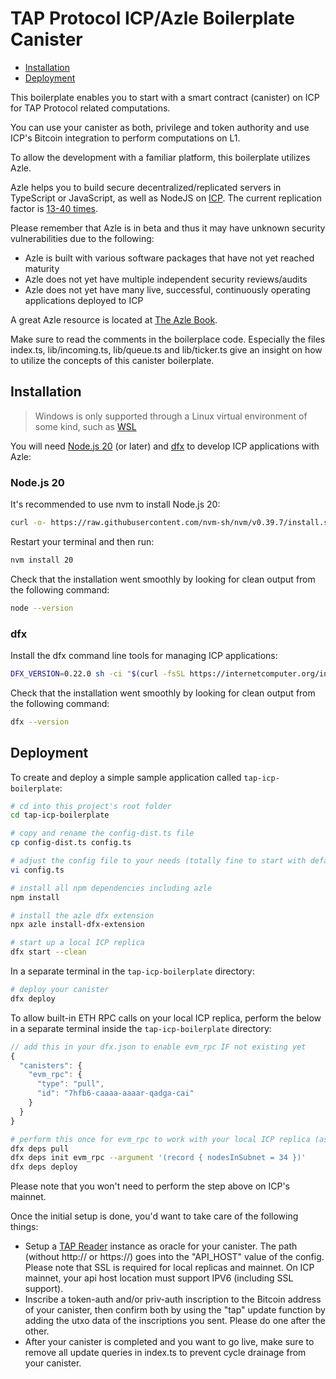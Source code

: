 # TAP Protocol ICP/Azle Boilerplate Canister

-   [Installation](#installation)
-   [Deployment](#deployment)

This boilerplate enables you to start with a smart contract (canister) on ICP for TAP Protocol related computations.

You can use your canister as both, privilege and token authority and use ICP's Bitcoin integration to perform computations on L1.

To allow the development with a familiar platform, this boilerplate utilizes Azle.

Azle helps you to build secure decentralized/replicated servers in TypeScript or JavaScript, as well as NodeJS on [ICP](https://internetcomputer.org/). The current replication factor is [13-40 times](https://dashboard.internetcomputer.org/subnets).

Please remember that Azle is in beta and thus it may have unknown security vulnerabilities due to the following:

-   Azle is built with various software packages that have not yet reached maturity
-   Azle does not yet have multiple independent security reviews/audits
-   Azle does not yet have many live, successful, continuously operating applications deployed to ICP

A great Azle resource is located at [The Azle Book](https://demergent-labs.github.io/azle/the_azle_book.html).

Make sure to read the comments in the boilerplace code. Especially the files index.ts, lib/incoming.ts, lib/queue.ts and lib/ticker.ts give an insight on how to utilize the concepts of this canister boilerplate.

## Installation

> Windows is only supported through a Linux virtual environment of some kind, such as [WSL](https://learn.microsoft.com/en-us/windows/wsl/install)

You will need [Node.js 20](#nodejs-20) (or later) and [dfx](#dfx) to develop ICP applications with Azle:

### Node.js 20

It's recommended to use nvm to install Node.js 20:

```bash
curl -o- https://raw.githubusercontent.com/nvm-sh/nvm/v0.39.7/install.sh | bash
```

Restart your terminal and then run:

```bash
nvm install 20
```

Check that the installation went smoothly by looking for clean output from the following command:

```bash
node --version
```

### dfx

Install the dfx command line tools for managing ICP applications:

```bash
DFX_VERSION=0.22.0 sh -ci "$(curl -fsSL https://internetcomputer.org/install.sh)"
```

Check that the installation went smoothly by looking for clean output from the following command:

```bash
dfx --version
```

## Deployment

To create and deploy a simple sample application called `tap-icp-boilerplate`:

```bash
# cd into this project's root folder
cd tap-icp-boilerplate
```

```bash
# copy and rename the config-dist.ts file
cp config-dist.ts config.ts
```

```bash
# adjust the config file to your needs (totally fine to start with default setup)
vi config.ts
```

```bash
# install all npm dependencies including azle
npm install
```

```bash
# install the azle dfx extension
npx azle install-dfx-extension
```

```bash
# start up a local ICP replica
dfx start --clean
```

In a separate terminal in the `tap-icp-boilerplate` directory:

```bash
# deploy your canister
dfx deploy
```

To allow built-in ETH RPC calls on your local ICP replica, perform the below in a separate terminal inside the `tap-icp-boilerplate` directory:

```javascript
// add this in your dfx.json to enable evm_rpc IF not existing yet
{
  "canisters": {
    "evm_rpc": {
      "type": "pull",
      "id": "7hfb6-caaaa-aaaar-qadga-cai"
    }
  }
}

```

```bash
# perform this once for evm_rpc to work with your local ICP replica (assuming dfx start above has been done already)
dfx deps pull
dfx deps init evm_rpc --argument '(record { nodesInSubnet = 34 })'
dfx deps deploy
```

Please note that you won't need to perform the step above on ICP's mainnet.

Once the initial setup is done, you'd want to take care of the following things:

- Setup a [TAP Reader](https://github.com/Trac-Systems/tap-reader) instance as oracle for your canister. The path (without http:// or https://) goes into the "API_HOST" value of the config. Please note that SSL is required for local replicas and mainnet. On ICP mainnet, your api host location must support IPV6 (including SSL support).
- Inscribe a token-auth and/or priv-auth inscription to the Bitcoin address of your canister, then confirm both by using the "tap" update function by adding the utxo data of the inscriptions you sent. Please do one after the other.
- After your canister is completed and you want to go live, make sure to remove all update queries in index.ts to prevent cycle drainage from your canister.